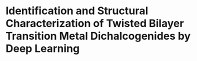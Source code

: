 # Identification and Structural Characterization of Twisted Bilayer Transition Metal Dichalcogenides by Deep Learning
